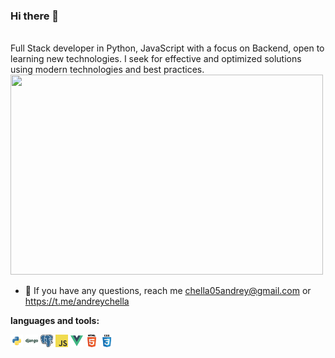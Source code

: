### Hi there 👋
<br />
Full Stack developer in Python, JavaScript with a focus on Backend, open to learning new technologies. I seek for effective and optimized solutions using modern technologies and best practices.


<img src="https://github.com/abhisheknaiidu/abhisheknaiidu/blob/master/code.gif?raw=true" width="500" height="320" />

- 💬 If you have any questions, reach me chella05andrey@gmail.com or https://t.me/andreychella

**languages and tools:**

<code><img height="20" src="https://raw.githubusercontent.com/github/explore/80688e429a7d4ef2fca1e82350fe8e3517d3494d/topics/python/python.png"></code>
<code><img height="20" src="https://raw.githubusercontent.com/github/explore/80688e429a7d4ef2fca1e82350fe8e3517d3494d/topics/django/django.png"></code>
<code><img height="20" src="https://raw.githubusercontent.com/github/explore/80688e429a7d4ef2fca1e82350fe8e3517d3494d/topics/postgresql/postgresql.png"></code>
<code><img height="20" src="https://raw.githubusercontent.com/github/explore/80688e429a7d4ef2fca1e82350fe8e3517d3494d/topics/javascript/javascript.png"></code>
<code><img height="20" src="https://raw.githubusercontent.com/github/explore/80688e429a7d4ef2fca1e82350fe8e3517d3494d/topics/vue/vue.png"></code>
<code><img height="20" src="https://raw.githubusercontent.com/github/explore/80688e429a7d4ef2fca1e82350fe8e3517d3494d/topics/html/html.png"></code>
<code><img height="20" src="https://raw.githubusercontent.com/github/explore/80688e429a7d4ef2fca1e82350fe8e3517d3494d/topics/css/css.png"></code>

<!--
📈 my github stats


<p align="center"> <img src="https://github-readme-stats.vercel.app/api?username=grimma2&show_icons=true&theme=gotham&hide=prs,stars,issues" alt="abhisheknaiidu" />
-->

